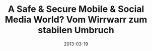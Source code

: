 ---
abstract: ''
authors:
- Thomas Grechenig
date: '2013-03-19'
featured: false
links:
- name: Publik
  url: https://publik.tuwien.ac.at/showentry.php?ID=226136&lang=2
publication: 'Vortrag: 8. IIR-Jahreskongress für den Bankensektor KURS 2013, Wien;
  19.03.2013 - 30.03.2013'
publication_types:
- '3'
publishDate: '2013-03-19'
title: A Safe & Secure Mobile & Social Media World? Vom Wirrwarr zum stabilen Umbruch
url_pdf: ''
---